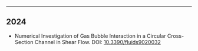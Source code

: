 ---
## 2024

- Numerical Investigation of Gas Bubble Interaction in a Circular Cross-Section Channel in Shear Flow. DOI: [10.3390/fluids9020032](http://doi.org/10.3390/fluids9020032)
